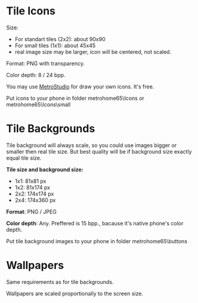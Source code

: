 # Tile Icons #

Size:
  * For standart tiles (2x2): about 90x90
  * For small tiles (1x1): about 45x45
  * real image size may be larger, icon will be centered, not scaled.

Format: PNG with transparency.

Color depth: 8 / 24 bpp.

You may use [MetroStudio](http://www.syncfusion.com/downloads/metrostudio?utm_source=SiteVisitors) for draw your own icons. It's free.

Put icons to your phone in folder metrohome65\Icons or metrohome65\Icons\small

# Tile Backgrounds #

Tile background will always scale, so you could use images bigger or smaller then real tile size. But best quality will be if background size exactly equal tile size.

**Tile size and background size:**
  * 1x1: 81x81 px
  * 1x2: 81x174 px
  * 2x2: 174x174 px
  * 2x4: 174x360 px

**Format**: PNG / JPEG

**Color depth**: Any. Preffered is 15 bpp., bacause it's native phone's color depth.

Put tile background images to your phone in folder metrohome65\buttons

# Wallpapers #

Same requirements as for tile backgrounds.

Wallpapers are scaled proportionally to the screen size.
